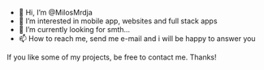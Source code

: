 - 👋 Hi, I’m @MilosMrdja
- 👀 I’m interested in mobile app, websites and full stack apps
- 🌱 I’m currently looking for smth...
- 📫 How to reach me, send me e-mail and i will be happy to answer you

If you like some of my projects, be free to contact me.
Thanks!
